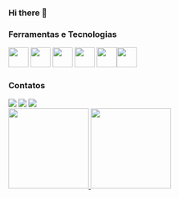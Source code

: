 ### Hi there 👋


### Ferramentas e Tecnologias

 <img src="https://cdn.jsdelivr.net/gh/devicons/devicon/icons/java/java-original.svg" width="40" height="40" /> <img src="https://cdn.jsdelivr.net/gh/devicons/devicon/icons/php/php-plain.svg" width="40" height="40" /> <img src="https://cdn.jsdelivr.net/gh/devicons/devicon/icons/nodejs/nodejs-original.svg" width="40" height="40" /> <img src="https://cdn.jsdelivr.net/gh/devicons/devicon/icons/microsoftsqlserver/microsoftsqlserver-plain-wordmark.svg" width="40" height="40" /> <img src="https://cdn.jsdelivr.net/gh/devicons/devicon/icons/linux/linux-original.svg"  width="40" height="40"/><img src="https://cdn.jsdelivr.net/gh/devicons/devicon/icons/vscode/vscode-original.svg" width="40" height="40" />
          
### Contatos

<div>
<a href="https://instagram.com/drausiolukas" target="_blank"><img src="https://img.shields.io/badge/-Instagram-%23E4405F?style=for-the-badge&logo=instagram&logoColor=white" target="_blank"></a>
<a href = "mailto:contato@seu-usuário-aqui"><img src="https://img.shields.io/badge/Gmail-D14836?style=for-the-badge&logo=gmail&logoColor=white" target="_blank"></a>
<a href="https://www.linkedin.com/in/drausiolukas" target="_blank"><img src="https://img.shields.io/badge/-LinkedIn-%230077B5?style=for-the-badge&logo=linkedin&logoColor=white" target="_blank"></a>   
</div>     
          
<div>
<a href="https://github.com/drausiolukas">
<img height="160em" src="https://github-readme-stats.vercel.app/api/top-langs/?username=drausiolukas&layout=compact&langs_count=7&theme=dark"/>
<img height="160em" src="https://github-readme-stats.vercel.app/api?username=drausiolukas&show_icons=true&theme=dark&include_all_commits=true&count_private=true"/>
</div>
          
          
<!--
**drausiolukas/drausiolukas** is a ✨ _special_ ✨ repository because its `README.md` (this file) appears on your GitHub profile.

Here are some ideas to get you started:

- 🔭 I’m currently working on ...
- 🌱 I’m currently learning ...
- 👯 I’m looking to collaborate on ...
- 🤔 I’m looking for help with ...
- 💬 Ask me about ...
- 📫 How to reach me: ...
- 😄 Pronouns: ...
- ⚡ Fun fact: ...
-->
